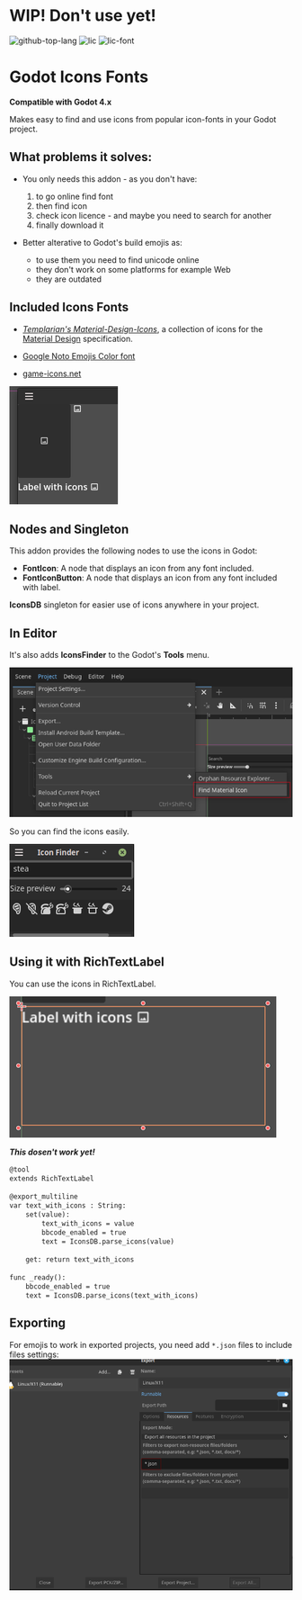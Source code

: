 # WIP! Don't use yet!

![github-top-lang][lang] ![lic] ![lic-font]

# Godot Icons Fonts

**Compatible with Godot 4.x**

Makes easy to find and use icons from popular icon-fonts in your Godot project.

## What problems it solves:

- You only needs this addon - as you don't have:
	1. to go online find font
	1. then find icon
	1. check icon licence - and maybe you need to search for another
	1. finally download it

- Better alterative to Godot's build emojis as:
	- to use them you need to find unicode online
	- they don't work on some platforms for example Web
	- they are outdated

## Included Icons Fonts
- [*Templarian's Material-Design-Icons*](https://github.com/templarian/MaterialDesign),
	a collection of icons for the [Material Design](https://material.io/) specification.

- [Google Noto Emojis Color font][noto-emoji]
- [game-icons.net](https://github.com/toddfast/game-icons-net-font)

<!-- todo update to show new nodes and one example of each icons font included-->
![](.assets/addon-in-action.png)

<!-- todo add link to docs when they are ready -->

## Nodes and Singleton
<!-- todo add screenshots, and how to use them -->
This addon provides the following nodes to use the icons in Godot:
- **FontIcon**: A node that displays an icon from any font included.
- **FontIconButton**: A node that displays an icon from any font included with label.

**IconsDB** singleton for easier use of icons anywhere in your project.

## In Editor

<!-- todo add paragraph about dock mode by default -->
It's also adds **IconsFinder** to the Godot's **Tools** menu.

<!-- todo update -->
![](.assets/where-in-menu.png)

So you can find the icons easily.

<!-- todo update -->
![IconsFinder Screen Shot](.assets/icon-finder.png)

## Using it with RichTextLabel
You can use the icons in RichTextLabel.

![](.assets/label-with-icon.png)

***This dosen't work yet!***
```gdscript
@tool
extends RichTextLabel

@export_multiline
var text_with_icons : String:
	set(value):
		text_with_icons = value
		bbcode_enabled = true
		text = IconsDB.parse_icons(value)

	get: return text_with_icons

func _ready():
	bbcode_enabled = true
	text = IconsDB.parse_icons(text_with_icons)
```

## Exporting
For emojis to work in exported projects,
you need add `*.json` files to include files settings:
![include files settings](.assets/export.png)

[lic]: https://img.shields.io/github/license/rakugoteam/Godot-Material-Icons?style=flat-square&label=📃%20License&
[lang]: https://img.shields.io/github/languages/top/rakugoteam/Godot-Material-Icons?style=flat-square
[lic-font]:https://img.shields.io/static/v1.svg?label=📜%20Font%20License&message=Pictogrammers%20Free%20License&color=informational&style=flat-square
[noto-emoji]:https://github.com/googlefonts/noto-emoji/tree/main/png
